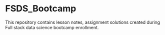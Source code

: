 # FSDS_Bootcamp
This  repository contains lesson notes, assignment solutions created during Full stack data science bootcamp enrollment.
